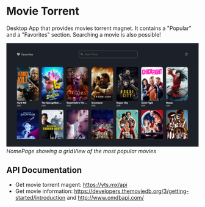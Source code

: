 # Movie Torrent

Desktop App that provides movies torrent magnet. It contains a "Popular" and a "Favorites" section. Searching a movie is also possible!

![alt text](https://github.com/LucasACH/flutter-movie-torrent/blob/master/screenshots/movie_torrent_1.PNG?raw=true)
*HomePage showing a gridView of the most popular movies*

## API Documentation

- Get movie torrent magent: https://yts.mx/api
- Get movie information: https://developers.themoviedb.org/3/getting-started/introduction and http://www.omdbapi.com/



